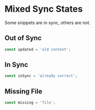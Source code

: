 # Mixed Sync States

Some snippets are in sync, others are not.

## Out of Sync

```js snippet=file1.js
const updated = 'old content';
```

## In Sync

```js snippet=file2.js
const inSync = 'already correct';
```

## Missing File

```js snippet=missing.js
const missing = 'file';
```
